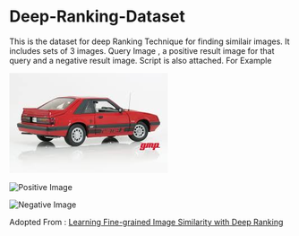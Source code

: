 # Deep-Ranking-Dataset
This is the dataset for deep Ranking Technique for finding similair images. It includes sets of 3 images. Query Image , a positive result image for that query and a negative result image. Script is also attached.
For Example

![Query Image](dataset2/1985%2Bmustang_3774/Q.jpg)

![Positive Image](https://github.com/asad1996172/Deep-Ranking-Dataset/tree/master/dataset2/1985%2Bmustang_3774/P.jpg)

![Negative Image](https://github.com/asad1996172/Deep-Ranking-Dataset/tree/master/dataset2/1985%2Bmustang_3774/N.jpg)

Adopted From : 
[Learning Fine-grained Image Similarity with Deep Ranking](https://users.eecs.northwestern.edu/~jwa368/pdfs/deep_ranking.pdf)
